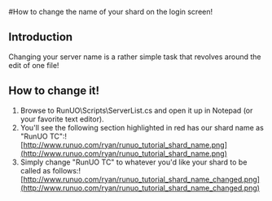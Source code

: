 #How to change the name of your shard on the login screen!

## Introduction ##

Changing your server name is a rather simple task that revolves around the edit of one file!


## How to change it! ##

  1. Browse to RunUO\Scripts\ServerList.cs and open it up in Notepad (or your favorite text editor).
  1. You'll see the following section highlighted in red has our shard name as "RunUO TC":![http://www.runuo.com/ryan/runuo_tutorial_shard_name.png](http://www.runuo.com/ryan/runuo_tutorial_shard_name.png)
  1. Simply change "RunUO TC" to whatever you'd like your shard to be called as follows:![http://www.runuo.com/ryan/runuo_tutorial_shard_name_changed.png](http://www.runuo.com/ryan/runuo_tutorial_shard_name_changed.png)
